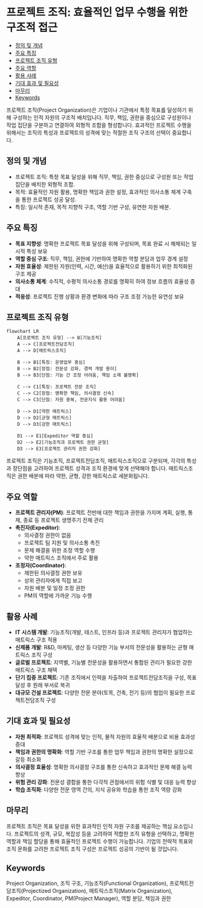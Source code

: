 # 프로젝트 조직: 효율적인 업무 수행을 위한 구조적 접근

<!-- mtoc-start -->

- [정의 및 개념](#정의-및-개념)
- [주요 특징](#주요-특징)
- [프로젝트 조직 유형](#프로젝트-조직-유형)
- [주요 역할](#주요-역할)
- [활용 사례](#활용-사례)
- [기대 효과 및 필요성](#기대-효과-및-필요성)
- [마무리](#마무리)
- [Keywords](#keywords)

<!-- mtoc-end -->

프로젝트 조직(Project Organization)은 기업이나 기관에서 특정 목표를 달성하기 위해 구성하는 인적 자원의 구조적 배치입니다. 직무, 책임, 권한을 중심으로 구성원이나 작업 집단을 구분하고 연결하여 외형적 조합을 형성합니다. 효과적인 프로젝트 수행을 위해서는 조직의 특성과 프로젝트의 성격에 맞는 적절한 조직 구조의 선택이 중요합니다.

## 정의 및 개념

- 프로젝트 조직: 특정 목표 달성을 위해 직무, 책임, 권한 중심으로 구성원 또는 작업 집단을 배치한 외형적 조합.
- 목적: 효율적인 자원 활용, 명확한 책임과 권한 설정, 효과적인 의사소통 체계 구축을 통한 프로젝트 성공 달성.
- 특징: 일시적 존재, 목적 지향적 구조, 역할 기반 구성, 유연한 자원 배분.

## 주요 특징

- **목표 지향성**: 명확한 프로젝트 목표 달성을 위해 구성되며, 목표 완료 시 해체되는 일시적 특성 보유
- **역할 중심 구조**: 직무, 책임, 권한에 기반하여 명확한 역할 분담과 업무 경계 설정
- **자원 효율성**: 제한된 자원(인력, 시간, 예산)을 효율적으로 활용하기 위한 최적화된 구조 제공
- **의사소통 체계**: 수직적, 수평적 의사소통 경로를 명확히 하여 정보 흐름의 효율성 증대
- **적응성**: 프로젝트 진행 상황과 환경 변화에 따라 구조 조정 가능한 유연성 보유

## 프로젝트 조직 유형

```mermaid
flowchart LR
    A[프로젝트 조직 유형] --> B[기능조직]
    A --> C[프로젝트전담조직]
    A --> D[매트릭스조직]

    B --> B1[특징: 운영업무 중심]
    B --> B2[장점: 전문성 강화, 경력 개발 용이]
    B --> B3[단점: 기능 간 조정 어려움, 책임 소재 불명확]

    C --> C1[특징: 프로젝트 전문 조직]
    C --> C2[장점: 명확한 책임, 의사결정 신속]
    C --> C3[단점: 자원 중복, 전문지식 활용 어려움]

    D --> D1[약한 매트릭스]
    D --> D2[균형 매트릭스]
    D --> D3[강한 매트릭스]

    D1 --> E1[Expeditor 역할 중심]
    D2 --> E2[기능조직과 프로젝트 권한 균형]
    D3 --> E3[프로젝트 관리자 권한 강화]
```

프로젝트 조직은 기능조직, 프로젝트전담조직, 매트릭스조직으로 구분되며, 각각의 특성과 장단점을 고려하여 프로젝트 성격과 조직 환경에 맞게 선택해야 합니다. 매트릭스조직은 권한 배분에 따라 약한, 균형, 강한 매트릭스로 세분화됩니다.

## 주요 역할

- **프로젝트 관리자(PM)**: 프로젝트 전반에 대한 책임과 권한을 가지며 계획, 실행, 통제, 종료 등 프로젝트 생명주기 전체 관리
- **촉진자(Expeditor)**:
  - 의사결정 권한이 없음
  - 프로젝트 팀 지원 및 의사소통 촉진
  - 문제 해결을 위한 조정 역할 수행
  - 약한 매트릭스 조직에서 주로 활용
- **조정자(Coordinator)**:
  - 제한된 의사결정 권한 보유
  - 상위 관리자에게 직접 보고
  - 자원 배분 및 일정 조정 권한
  - PM의 역할에 가까운 기능 수행

## 활용 사례

- **IT 시스템 개발**: 기능조직(개발, 테스트, 인프라 등)과 프로젝트 관리자가 협업하는 매트릭스 구조 적용
- **신제품 개발**: R&D, 마케팅, 생산 등 다양한 기능 부서의 전문성을 활용하는 균형 매트릭스 조직 구성
- **글로벌 프로젝트**: 지역별, 기능별 전문성을 활용하면서 통합된 관리가 필요한 강한 매트릭스 구조 채택
- **단기 집중 프로젝트**: 기존 조직에서 인력을 차출하여 프로젝트전담조직을 구성, 목표 달성 후 원래 부서로 복귀
- **대규모 건설 프로젝트**: 다양한 전문 분야(토목, 건축, 전기 등)의 협업이 필요한 프로젝트전담조직 구성

## 기대 효과 및 필요성

- **자원 최적화**: 프로젝트 성격에 맞는 인적, 물적 자원의 효율적 배분으로 비용 효과성 증대
- **책임과 권한의 명확화**: 역할 기반 구조를 통한 업무 책임과 권한의 명확한 설정으로 갈등 최소화
- **의사결정 효율성**: 명확한 의사결정 구조를 통한 신속하고 효과적인 문제 해결 능력 향상
- **위험 관리 강화**: 전문성 결합을 통한 다각적 관점에서의 위험 식별 및 대응 능력 향상
- **학습 조직화**: 다양한 전문 영역 간의, 지식 공유와 학습을 통한 조직 역량 강화

## 마무리

프로젝트 조직은 목표 달성을 위한 효과적인 인적 자원 구조를 제공하는 핵심 요소입니다. 프로젝트의 성격, 규모, 복잡성 등을 고려하여 적합한 조직 유형을 선택하고, 명확한 역할과 책임 할당을 통해 효율적인 프로젝트 수행이 가능합니다. 기업의 전략적 목표와 조직 문화를 고려한 프로젝트 조직 구성은 프로젝트 성공의 기반이 될 것입니다.

## Keywords

Project Organization, 조직 구조, 기능조직(Functional Organization), 프로젝트전담조직(Projectized Organization), 매트릭스조직(Matrix Organization), Expeditor, Coordinator, PM(Project Manager), 역할 분담, 책임과 권한
